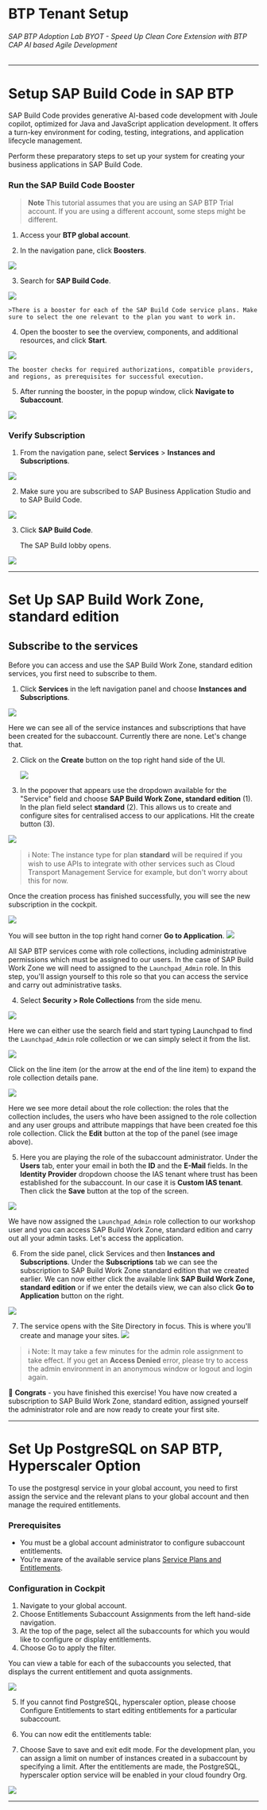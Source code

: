 <div class="draftWatermark"></div>

#  BTP Tenant Setup  

###### *SAP BTP Adoption Lab BYOT - Speed Up Clean Core Extension with BTP CAP AI based Agile Development*

---

# Setup SAP Build Code in SAP BTP
<!-- description --> SAP Build Code provides generative AI-based code development with Joule copilot, optimized for Java and JavaScript application development. It offers a turn-key environment for coding, testing, integrations, and application lifecycle management.

Perform these preparatory steps to set up your system for creating your business applications in SAP Build Code.



### Run the SAP Build Code Booster

>**Note** This tutorial assumes that you are using an SAP BTP Trial account. If you are using a different account, some steps might be different.

1. Access your **BTP global account**.



2. In the navigation pane, click **Boosters**. 

![](vx_images/444780737080953.png)
    
3. Search for **SAP Build Code**.
   
![](vx_images/80052650396272.png)

    >There is a booster for each of the SAP Build Code service plans. Make sure to select the one relevant to the plan you want to work in.
    
4. Open the booster to see the overview, components, and additional resources, and click **Start**.

   
![](vx_images/396941760708001.png)

    The booster checks for required authorizations, compatible providers, and regions, as prerequisites for successful execution.

5. After running the booster, in the popup window, click **Navigate to Subaccount**.
    
![](vx_images/14361096151266.png)


### Verify Subscription
1. From the navigation pane, select **Services** > **Instances and Subscriptions**.
   
![](vx_images/363271831953423.png)

2. Make sure you are subscribed to SAP Business Application Studio and to SAP Build Code. 

![](vx_images/549782505836237.png)

3. Click **SAP Build Code**.

    The SAP Build lobby opens.

![](vx_images/205261520866075.png)



---

# Set Up SAP Build Work Zone, standard edition

## Subscribe to the services

Before you can access and use the SAP Build Work Zone, standard edition services, you first need to subscribe to them.


1. Click **Services** in the left navigation panel and choose **Instances and Subscriptions**.

![](vx_images/109372357359209.png)

Here we can see all of the service instances and subscriptions that have been created for the subaccount. Currently there are none. 
Let's change that. 

2. Click on the **Create** button on the top right hand side of the UI. 

   ![](vx_images/522672094363071.png)
    
3. In the popover that appears use the dropdown available for the "Service" field and choose **SAP Build Work Zone, standard edition** (1). In the plan field select **standard** (2). This allows us to create and configure sites for centralised access to our applications. 
Hit the create button (3). 

![](vx_images/183443031106737.png)
   

> ℹ️ Note: The instance type for plan **standard** will be required if you wish to use APIs to integrate with other services such as Cloud Transport Management Service for example, but don't worry about this for now.

Once the creation process has finished successfully, you will see the new subscription in the cockpit. 

![](vx_images/492213712175447.png)

You will see button in the top right hand corner **Go to Application**. 
![](vx_images/76722148478743.png)



All SAP BTP services come with role collections, including administrative permissions which must be assigned to our users. In the case of SAP Build Work Zone we will need to assigned to the `Launchpad_Admin` role. In this step, you'll assign yourself to this role so that you can access the service and carry out administrative tasks.

4. Select **Security > Role Collections** from the side menu.

![](vx_images/77273390826818.png)
    
Here we can either use the search field and start typing Launchpad to find the `Launchpad_Admin` role collection or we can simply select it from the list. 
    
![](vx_images/55892689667477.png)
    
 Click on the line item (or the arrow at the end of the line item) to expand the role collection details pane.

 ![](vx_images/248693960116889.png)

Here we see more detail about the role collection: the roles that the collection includes, the users who have been assigned to the role collection and any user groups and attribute mappings that have been created foe this role collection.
Click the **Edit** button at the top of the panel (see image above). 

5. Here you are playing the role of the subaccount administrator. Under the **Users** tab, enter your email in both the **ID** and the **E-Mail** fields. In the **Identity Provider** dropdown choose the IAS tenant where trust has been established for the subaccount. In our case it is **Custom IAS tenant**. Then click the **Save** button at the top of the screen.

![](vx_images/278002085692515.png)

 We have now assigned the `Launchpad_Admin` role collection to our workshop user and you can access SAP Build Work Zone, standard edition and carry out all your admin tasks.
 Let's access the application.

6. From the side panel, click Services and then **Instances and Subscriptions**.
Under the **Subscriptions** tab we can see the subscription to SAP Build Work Zone standard edition that we created earlier. We can now either click the available link **SAP Build Work Zone, standard edition** or if we enter the details view, we can also click **Go to Application** button on the right.

![](vx_images/106302218472668.png)


7. The service opens with the Site Directory in focus. This is where you'll create and manage your sites.
![](vx_images/108424101273939.png)

> ℹ️ Note: It may take a few minutes for the admin role assignment to take effect.  If you get an **Access Denied** error, please try to access the admin environment in an anonymous window or logout and login again.

🎉 **Congrats** - you have finished this exercise! You have now created a subscription to SAP Build Work Zone, standard edition, assigned yourself the administrator role and are now ready to create your first site. 


---


# Set Up PostgreSQL on SAP BTP, Hyperscaler Option

To use the postgresql service in your global account, you need to first assign the service and the relevant plans to your global account and then manage the required entitlements.

### Prerequisites
* You must be a global account administrator to configure subaccount entitlements.
* You’re aware of the available service plans [Service Plans and Entitlements](https://help.sap.com/docs/postgresql-hyperscaler-option/postgresql-on-sap-btp-hyperscaler-option/service-plans-and-entitlements).

### Configuration in Cockpit

1. Navigate to your global account.
2. Choose Entitlements  Subaccount Assignments from the left hand-side navigation.
3. At the top of the page, select all the subaccounts for which you would like to configure or display entitlements.
4. Choose Go to apply the filter.

You can view a table for each of the subaccounts you selected, that displays the current entitlement and quota assignments.

![](vx_images/557324344905026.png)

5. If you cannot find PostgreSQL, hyperscaler option, please choose Configure Entitlements to start editing entitlements for a particular subaccount.
6. You can now edit the entitlements table:

7. Choose Save to save and exit edit mode.
For the development plan, you can assign a limit on number of instances created in a subaccount by specifying a limit. After the entitlements are made, the PostgreSQL, hyperscaler option service will be enabled in your cloud foundry Org.

![](vx_images/285064761621107.png)

---

